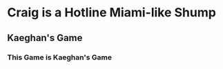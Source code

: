 
Craig is a Hotline Miami-like Shump
====================================

## Kaeghan's Game

### This Game is Kaeghan's Game

